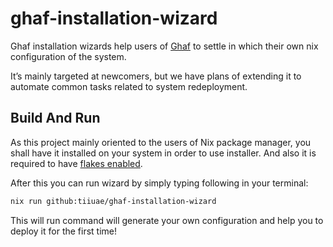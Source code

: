 # ghaf-installation-wizard

Ghaf installation wizards help users of [Ghaf](https://github.com/tiiuae/ghaf)
to settle in which their own nix configuration of the system.

It’s mainly targeted at newcomers, but we have plans of extending it to automate
common tasks related to system redeployment.

## Build And Run

As this project mainly oriented to the users of Nix package manager, you shall
have it installed on your system in order to use installer. And also it is
required to have [flakes
enabled](https://nixos.wiki/wiki/Flakes#Enable_flakes_permanently_in_NixOS).

After this you can run wizard by simply typing following in your terminal:

``` sh
nix run github:tiiuae/ghaf-installation-wizard
```

This will run command will generate your own configuration and help you to deploy it for the first time!
